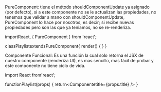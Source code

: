 PureComponent: tiene el método shouldComponentUpdate ya asignado (por defecto), si a este componente no se le actualizan las propiedades, no tenemos que validar a mano con shouldComponentUpdate, PureComponent lo hace por nosotros, es decir; si recibe nuevas propiedades pero son las que ya teniamos, no se re-renderiza.

importReact, { PureComponent } from 'react';

classPlaylistextendsPureComponent{
  render() {
    <Componente />
    }
}

Componente Funcional: Es una función la cual solo retorna el JSX de nuestro componente (renderiza UI), es mas sencillo, mas fácil de probar y este componente no tiene ciclo de vida.

import React from'react';

functionPlaylist(props) {
  return<Componentetitle={props.title} />
}
